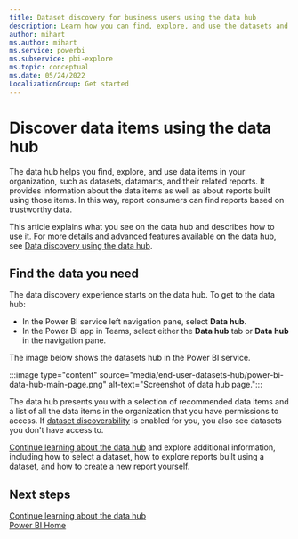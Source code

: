 ```yaml
---
title: Dataset discovery for business users using the data hub
description: Learn how you can find, explore, and use the datasets and datamarts and their related reports in your organization.
author: mihart
ms.author: mihart
ms.service: powerbi
ms.subservice: pbi-explore
ms.topic: conceptual
ms.date: 05/24/2022
LocalizationGroup: Get started
---
```

# Discover data items using the data hub

The data hub helps you find, explore, and use data items in your organization, such as datasets, datamarts, and their related reports. It provides information about the data items as well as about reports built using those items. In this way, report consumers can find reports based on trustworthy data.

This article explains what you see on the data hub and describes how to use it. For more details and advanced features available on the data hub, see [Data discovery using the data hub](../connect-data/service-data-hub.md).  


## Find the data you need

The data discovery experience starts on the data hub. To get to the data hub:
* In the Power BI service left navigation pane, select **Data hub**.
* In the Power BI app in Teams, select either the **Data hub** tab or **Data hub** in the navigation pane.

The image below shows the datasets hub in the Power BI service.

:::image type="content" source="media/end-user-datasets-hub/power-bi-data-hub-main-page.png" alt-text="Screenshot of data hub page.":::

The data hub presents you with a selection of recommended data items and a list of all the data items in the organization that you have permissions to access. If [dataset discoverability](../collaborate-share/service-discovery.md) is enabled for you, you also see datasets you don't have access to.

[Continue learning about the data hub](../connect-data/service-data-hub.md) and explore additional information, including how to select a dataset, how to explore reports built using a dataset, and how to create a new report yourself. 
  
## Next steps
[Continue learning about the data hub](../connect-data/service-data-hub.md)    
[Power BI Home](end-user-home.md)
